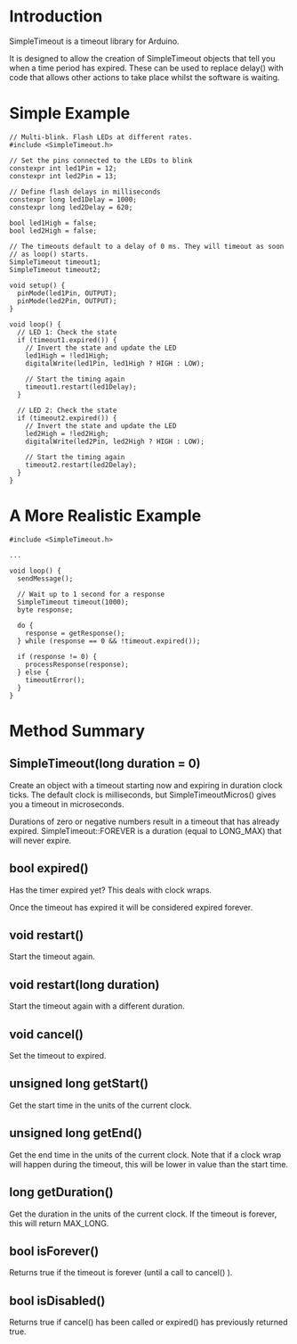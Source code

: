 # Introduction
SimpleTimeout is a timeout library for Arduino.

It is designed to allow the creation of SimpleTimeout objects that tell you
when a time period has expired. These can be used to replace delay() with code
that allows other actions to take place whilst the software is waiting.

# Simple Example

    // Multi-blink. Flash LEDs at different rates.
    #include <SimpleTimeout.h>

    // Set the pins connected to the LEDs to blink
    constexpr int led1Pin = 12;
    constexpr int led2Pin = 13;

    // Define flash delays in milliseconds
    constexpr long led1Delay = 1000;
    constexpr long led2Delay = 620;

    bool led1High = false;
    bool led2High = false;

    // The timeouts default to a delay of 0 ms. They will timeout as soon
    // as loop() starts.
    SimpleTimeout timeout1;
    SimpleTimeout timeout2;

    void setup() {
      pinMode(led1Pin, OUTPUT);
      pinMode(led2Pin, OUTPUT);
    }

    void loop() {
      // LED 1: Check the state
      if (timeout1.expired()) {
        // Invert the state and update the LED
        led1High = !led1High;
        digitalWrite(led1Pin, led1High ? HIGH : LOW);

        // Start the timing again
        timeout1.restart(led1Delay);
      }

      // LED 2: Check the state
      if (timeout2.expired()) {
        // Invert the state and update the LED
        led2High = !led2High;
        digitalWrite(led2Pin, led2High ? HIGH : LOW);

        // Start the timing again
        timeout2.restart(led2Delay);
      }
    }

# A More Realistic Example

    #include <SimpleTimeout.h>

    ...

    void loop() {
      sendMessage();

      // Wait up to 1 second for a response
      SimpleTimeout timeout(1000);
      byte response;

      do {
        response = getResponse();
      } while (response == 0 && !timeout.expired());

      if (response != 0) {
        processResponse(response);
      } else {
        timeoutError();
      }
    }

# Method Summary

## SimpleTimeout(long duration = 0)
Create an object with a timeout starting now and expiring in duration clock
ticks. The default clock is milliseconds, but SimpleTimeoutMicros() gives you a
timeout in microseconds.

Durations of zero or negative numbers result in a timeout that has already
expired. SimpleTimeout::FOREVER is a duration (equal to LONG_MAX) that will
never expire.

## bool expired()
Has the timer expired yet? This deals with clock wraps.

Once the timeout has expired it will be considered expired forever.

## void restart()
Start the timeout again.

## void restart(long duration)
Start the timeout again with a different duration.

## void cancel()
Set the timeout to expired.

## unsigned long getStart()
Get the start time in the units of the current clock.

## unsigned long getEnd()
Get the end time in the units of the current clock. Note that if a clock wrap
will happen during the timeout, this will be lower in value than the start time.

## long getDuration()
Get the duration in the units of the current clock. If the timeout is forever,
this will return MAX_LONG.

## bool isForever()
Returns true if the timeout is forever (until a call to cancel() ).

## bool isDisabled()
Returns true if cancel() has been called or expired() has previously returned
true.
